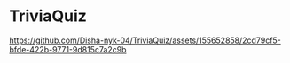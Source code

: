 # TriviaQuiz


https://github.com/Disha-nyk-04/TriviaQuiz/assets/155652858/2cd79cf5-bfde-422b-9771-9d815c7a2c9b

